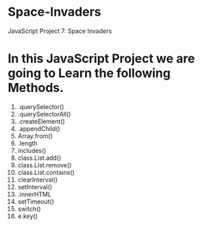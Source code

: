# Space-Invaders
JavaScript Project 7: Space Invaders
# In this JavaScript Project we are going to Learn the following Methods.
1. .querySelector()
2. .querySelectorAll()
3. .createElement()
4. .appendChild()
5. Array.from()
6. .length
7. includes()
8. class.List.add()
9. class.List.remove()
10. class.List.contains()
11. clearInterval()
12. setInterval()
13. .innerHTML
14. setTimeout()
15. switch()
16. e.key()
